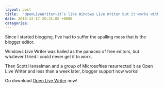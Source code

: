 ```yaml
---
layout: post
title:  "OpenLiveWriter–It’s like Windows Live Writer but it works with my blog!"
date: 2015-12-17 20:31:00 +0000
categories: 
---
```


Since I started blogging, I’ve had to suffer the apalling mess that is the blogger editor.

Windows Live Writer was hailed as the panacea of free editors, but whatever I tried I could never get it to work.

Then Scott Hanselman and a group of Microsofties resurrected it as Open Live Writer and less than a week later, blogger support now works!

Go download [Open Live Writer](http://openlivewriter.org/) now!
